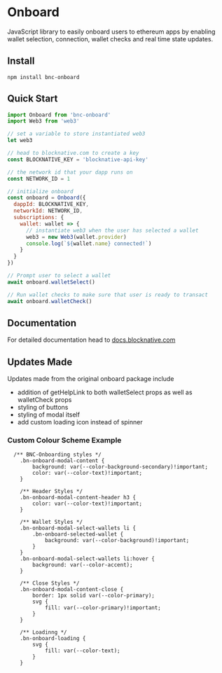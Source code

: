 # Onboard

JavaScript library to easily onboard users to ethereum apps by enabling wallet selection, connection, wallet checks and real time state updates.

## Install

`npm install bnc-onboard`

## Quick Start

```javascript
import Onboard from 'bnc-onboard'
import Web3 from 'web3'

// set a variable to store instantiated web3
let web3

// head to blocknative.com to create a key
const BLOCKNATIVE_KEY = 'blocknative-api-key'

// the network id that your dapp runs on
const NETWORK_ID = 1

// initialize onboard
const onboard = Onboard({
  dappId: BLOCKNATIVE_KEY,
  networkId: NETWORK_ID,
  subscriptions: {
    wallet: wallet => {
      // instantiate web3 when the user has selected a wallet
      web3 = new Web3(wallet.provider)
      console.log(`${wallet.name} connected!`)
    }
  }
})

// Prompt user to select a wallet
await onboard.walletSelect()

// Run wallet checks to make sure that user is ready to transact
await onboard.walletCheck()
```

## Documentation

For detailed documentation head to [docs.blocknative.com](https://docs.blocknative.com/onboard)


## Updates Made
Updates made from the original onboard package include
- addition of getHelpLink to both walletSelect props as well as walletCheck props
- styling of buttons
- styling of modal itself
- add custom loading icon instead of spinner


### Custom Colour Scheme Example
```
  /** BNC-Onboarding styles */
    .bn-onboard-modal-content {
        background: var(--color-background-secondary)!important;
        color: var(--color-text)!important;
    }

    /** Header Styles */
    .bn-onboard-modal-content-header h3 {
        color: var(--color-text)!important;
    }

    /** Wallet Styles */
    .bn-onboard-modal-select-wallets li {
        .bn-onboard-selected-wallet {
            background: var(--color-background)!important;
        }
    }
    .bn-onboard-modal-select-wallets li:hover {
        background: var(--color-accent);
    }

    /** Close Styles */
    .bn-onboard-modal-content-close {
        border: 1px solid var(--color-primary);
        svg {
            fill: var(--color-primary)!important;
        }
    }

    /** Loadinng */
    .bn-onboard-loading {
        svg {
            fill: var(--color-text);
        }
    }
```